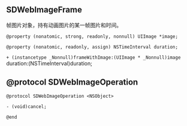 ## SDWebImageFrame

帧图片对象，持有动画图片的某一帧图片和时间。

`@property (nonatomic, strong, readonly, nonnull) UIImage *image;`

`@property (nonatomic, readonly, assign) NSTimeInterval duration;`

`+ (instancetype _Nonnull)frameWithImage:(UIImage * _Nonnull)image `duration:(NSTimeInterval)duration;

## @protocol SDWebImageOperation

```
@protocol SDWebImageOperation <NSObject>

- (void)cancel;

@end
```